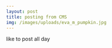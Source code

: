 ```yaml
---
layout: post
title: posting from CMS
img: /images/uploads/eva_m_pumpkin.jpg
---
```

like to post all day

